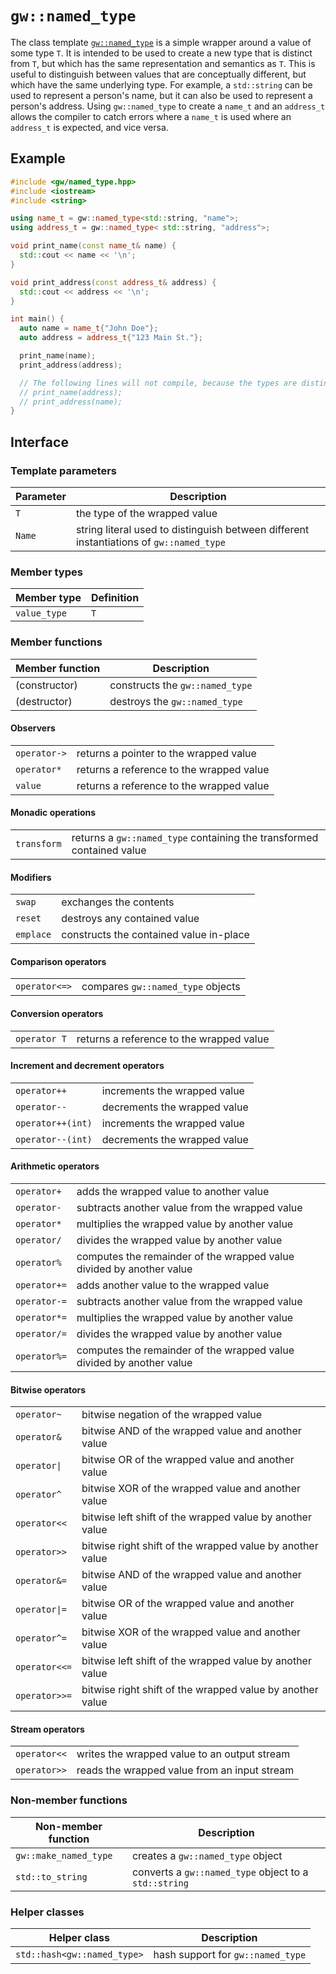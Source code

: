 # `gw::named_type`

The class template [`gw::named_type`](../include/gw/named_type.hpp) is a simple wrapper around a value of some type `T`. It is intended to be used to create a new type that is distinct from `T`, but which has the same representation and semantics as `T`. This is useful to distinguish between values that are conceptually different, but which have the same underlying type. For example, a `std::string` can be used to represent a person's name, but it can also be used to represent a person's address. Using `gw::named_type` to create a `name_t` and an `address_t` allows the compiler to catch errors where a `name_t` is used where an `address_t` is expected, and vice versa.

## Example

```cpp
#include <gw/named_type.hpp>
#include <iostream>
#include <string>

using name_t = gw::named_type<std::string, "name">;
using address_t = gw::named_type< std::string, "address">;

void print_name(const name_t& name) {
  std::cout << name << '\n';
}

void print_address(const address_t& address) {
  std::cout << address << '\n';
}

int main() {
  auto name = name_t{"John Doe"};
  auto address = address_t{"123 Main St."};

  print_name(name);
  print_address(address);

  // The following lines will not compile, because the types are distinct.
  // print_name(address);
  // print_address(name);
}
```

## Interface

### Template parameters

| Parameter | Description |
| --------- | ----------- |
| `T` | the type of the wrapped value |
| `Name` | string literal used to distinguish between different instantiations of `gw::named_type` |

### Member types

| Member type | Definition |
| ----------- | ----------- |
| `value_type` | `T` |

### Member functions

| Member function | Description |
| --------------- | ----------- |
| (constructor) | constructs the `gw::named_type` |
| (destructor) | destroys the `gw::named_type` |

#### Observers

|   |   |
|---|---|
| `operator->` | returns a pointer to the wrapped value |
| `operator*` | returns a reference to the wrapped value |
| `value` | returns a reference to the wrapped value |

#### Monadic operations

|   |   |
|---|---|
| `transform` | returns a `gw::named_type` containing the transformed contained value |

#### Modifiers

|   |   |
|---|---|
| `swap` | exchanges the contents |
| `reset` | destroys any contained value |
| `emplace` | constructs the contained value in-place |

#### Comparison operators

|   |   |
|---|---|
| `operator<=>` | compares `gw::named_type` objects |

#### Conversion operators

|   |   |
|---|---|
| `operator T` | returns a reference to the wrapped value |

#### Increment and decrement operators

|   |   |
|---|---|
| `operator++` | increments the wrapped value |
| `operator--` | decrements the wrapped value |
| `operator++(int)` | increments the wrapped value |
| `operator--(int)` | decrements the wrapped value |

#### Arithmetic operators

|   |   |
|---|---|
| `operator+` | adds the wrapped value to another value |
| `operator-` | subtracts another value from the wrapped value |
| `operator*` | multiplies the wrapped value by another value |
| `operator/` | divides the wrapped value by another value |
| `operator%` | computes the remainder of the wrapped value divided by another value |
| `operator+=` | adds another value to the wrapped value |
| `operator-=` | subtracts another value from the wrapped value |
| `operator*=` | multiplies the wrapped value by another value |
| `operator/=` | divides the wrapped value by another value |
| `operator%=` | computes the remainder of the wrapped value divided by another value |

#### Bitwise operators

|   |   |
|---|---|
| `operator~` | bitwise negation of the wrapped value |
| `operator&` | bitwise AND of the wrapped value and another value |
| `operator\|` | bitwise OR of the wrapped value and another value |
| `operator^` | bitwise XOR of the wrapped value and another value |
| `operator<<` | bitwise left shift of the wrapped value by another value |
| `operator>>` | bitwise right shift of the wrapped value by another value |
| `operator&=` | bitwise AND of the wrapped value and another value |
| `operator\|=` | bitwise OR of the wrapped value and another value |
| `operator^=` | bitwise XOR of the wrapped value and another value |
| `operator<<=` | bitwise left shift of the wrapped value by another value |
| `operator>>=` | bitwise right shift of the wrapped value by another value |

#### Stream operators

|   |   |
|---|---|
| `operator<<` | writes the wrapped value to an output stream |
| `operator>>` | reads the wrapped value from an input stream |

### Non-member functions

| Non-member function | Description |
| --------------- | ----------- |
| `gw::make_named_type` | creates a `gw::named_type` object |
| `std::to_string` | converts a `gw::named_type` object to a `std::string` |

### Helper classes

| Helper class | Description |
| ------------ | ----------- |
| `std::hash<gw::named_type>` | hash support for `gw::named_type` |
